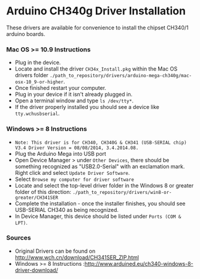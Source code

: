 
# Arduino CH340g Driver Installation
These drivers are available for convenience to install the chipset CH340/1 arduino boards.


### Mac OS >= 10.9 Instructions
  - Plug in the device.
  - Locate and install the driver `CH34x_Install.pkg` within the Mac OS drivers folder `./path_to_repository/drivers/arduino-mega-ch340g/mac-osx-10_9-or-higher`.
  - Once finished restart your computer.
  - Plug in your device if it isn't already plugged in.
  - Open a terminal window and type `ls /dev/tty*`. 
  - If the driver properly installed you should see a device like `tty.wchusbserial`. 

### Windows >= 8 Instructions
  - `Note: This driver is for CH340, CH340G & CH341 (USB-SERIAL chip) V3.4 Driver Version = 08/08/2014, 3.4.2014.08.`
  - Plug the Arduino Mega into USB port
  - Open Device Manager > under `Other Devices`, there should be something recognized as "USB2.0-Serial" with an exclamation mark. Right click and select `Update Driver Software`.
  - Select `Browse my computer for driver software`
  - Locate and select the top-level driver folder in the Windows 8 or greater folder of this direction: `./path_to_repository/drivers/win8-or-greater/CH341SER`
  - Complete the installation - once the installer finishes, you should see USB-SERIAL CH340 as being recognized.
  - In Device Manager, this device should be listed under `Ports (COM & LPT)`.

### Sources
- Original Drivers can be found on http://www.wch.cn/download/CH341SER_ZIP.html
- Windows >= 8 Instructions :http://www.arduined.eu/ch340-windows-8-driver-download/
